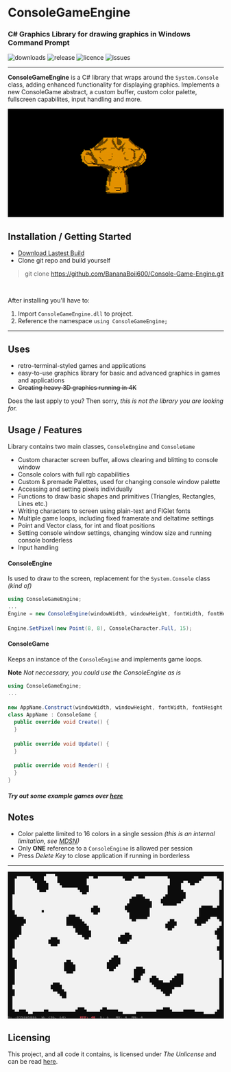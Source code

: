 # ConsoleGameEngine
### C# Graphics Library for drawing graphics in Windows Command Prompt

![downloads](https://img.shields.io/github/downloads/BananaBoii600/Console-Game-Engine/total)
![release](https://img.shields.io/github/v/release/BananaBoii600/Console-Game-Engine)
![licence](https://img.shields.io/github/license/BananaBoii600/Console-Game-Engine)
![issues](https://img.shields.io/github/issues-raw/BananaBoii600/Console-Game-Engine)

---
**ConsoleGameEngine** is a C# library that wraps around the `System.Console` class, adding enhanced 
functionality for displaying graphics. Implements a new ConsoleGame abstract, a custom buffer, custom 
color palette, fullscreen capabilites, input handling and more.

<p align="center">
  <img src="https://github.com/BananaBoii600/Console-Game-Engine/blob/master/Media/monkeyspin.gif" />
</p>

## Installation / Getting Started
- [Download Lastest Build](https://github.com/BananaBoii600/Console-Game-Engine/releases/)
- Clone git repo and build yourself
> git clone https://github.com/BananaBoii600/Console-Game-Engine.git

<br />

After installing you'll have to:
1. Import `ConsoleGameEngine.dll` to project.
2. Reference the namespace `using ConsoleGameEngine;`

---

## Uses
- retro-terminal-styled games and applications
- easy-to-use graphics library for basic and advanced graphics in games and applications
- ~~Creating heavy 3D graphics running in 4K~~

Does the last apply to you? Then sorry, *this is not the library you are looking for.*

## Usage / Features
Library contains two main classes, `ConsoleEngine` and `ConsoleGame`

- Custom character screen buffer, allows clearing and blitting to console window
- Console colors with full rgb capabilities
- Custom & premade Palettes, used for changing console window palette
- Accessing and setting pixels individually
- Functions to draw basic shapes and primitives (Triangles, Rectangles, Lines etc.)
- Writing characters to screen using plain-text and FIGlet fonts
- Multiple game loops, including fixed framerate and deltatime settings
- Point and Vector class, for int and float positions
- Setting console window settings, changing window size and running console borderless
- Input handling

#### ConsoleEngine
Is used to draw to the screen, replacement for the `System.Console` class *(kind of)*

```c#
using ConsoleGameEngine;
...
Engine = new ConsoleEngine(windowWidth, windowHeight, fontWidth, fontHeight);

Engine.SetPixel(new Point(8, 8), ConsoleCharacter.Full, 15);

```

#### ConsoleGame
Keeps an instance of the `ConsoleEngine` and implements game loops.

**Note** *Not neccessary, you could use the ConsoleEngine as is*

```c#
using ConsoleGameEngine;
...

new AppName.Construct(windowWidth, windowHeight, fontWidth, fontHeight, FramerateMode.Unlimited);
class AppName : ConsoleGame {
  public override void Create() {
  }
  
  public override void Update() {
  }
  
  public override void Render() {
  }
}
```

##### Try out some example games over [here](https://github.com/ollelogdahl/ConsoleGameEngine/tree/master/Examples)

## Notes
- Color palette limited to 16 colors in a single session *(this is an internal limitation, see [MDSN](https://docs.microsoft.com/en-us/windows/console/console-screen-buffer-infoex))*
- Only **ONE** reference to a `ConsoleEngine` is allowed per session
- Press *Delete Key* to close application if running in borderless
---

<p align="center">
  <img src="https://github.com/BananaBoii600/Console-Game-Engine/blob/master/Media/cave.gif" width = 512 heigth = 384 />
</p>

## Licensing

This project, and all code it contains, is licensed under *The Unlicense* and can be read [here](UNLICENSE).
